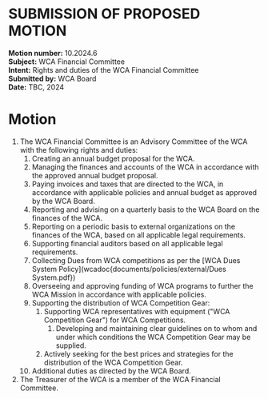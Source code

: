 # SUBMISSION OF PROPOSED MOTION

**Motion number:** 10.2024.6  
**Subject:** WCA Financial Committee  
**Intent:** Rights and duties of the WCA Financial Committee  
**Submitted by:** WCA Board  
**Date:** TBC, 2024

# Motion

1. The WCA Financial Committee is an Advisory Committee of the WCA with the following rights and duties:
   1. Creating an annual budget proposal for the WCA.
   2. Managing the finances and accounts of the WCA in accordance with the approved annual budget proposal.
   3. Paying invoices and taxes that are directed to the WCA, in accordance with applicable policies and annual budget as approved by the WCA Board.
   4. Reporting and advising on a quarterly basis to the WCA Board on the finances of the WCA.
   5. Reporting on a periodic basis to external organizations on the finances of the WCA, based on all applicable legal requirements.
   6. Supporting financial auditors based on all applicable legal requirements.
   7. Collecting Dues from WCA competitions as per the [WCA Dues System Policy](wcadoc{documents/policies/external/Dues System.pdf})
   8. Overseeing and approving funding of WCA programs to further the WCA Mission in accordance with applicable policies.
   9. Supporting the distribution of WCA Competition Gear:
      1. Supporting WCA representatives with equipment ("WCA Competition Gear") for WCA Competitions.
         1. Developing and maintaining clear guidelines on to whom and under which conditions the WCA Competition Gear may be supplied.
      2. Actively seeking for the best prices and strategies for the distribution of the WCA Competition Gear.
   10. Additional duties as directed by the WCA Board.
2. The Treasurer of the WCA is a member of the WCA Financial Committee.
